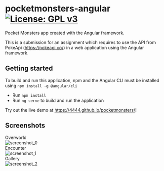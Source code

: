 # pocketmonsters-angular [![License: GPL v3](https://img.shields.io/badge/License-GPLv3-blue.svg)](https://www.gnu.org/licenses/gpl-3.0)
Pocket Monsters app created with the Angular framework.

This is a submission for an assignment which requires to use the API from PokeApi (https://pokeapi.co/) in a web application using the Angular framework.

## Getting started
To build and run this application, npm and the Angular CLI must be installed using `npm install -g @angular/cli`
* Run `npm install`
* Run `ng serve` to build and run the application

Try out the live demo at https://4444.github.io/pocketmonsters/!

## Screenshots
Overworld
<br/>
![screenshot_0](https://user-images.githubusercontent.com/21246750/166256364-da51c8ff-ea1b-45d7-9f3c-2c08e188153a.png)
<br/>
Encounter
<br/>
![screenshot_1](https://user-images.githubusercontent.com/21246750/166256376-e463694c-685a-4620-bad1-454774c7852c.png)
<br/>
Gallery
<br/>
![screenshot_2](https://user-images.githubusercontent.com/21246750/166256380-9dba13ce-ff23-43e3-8811-97d65f45fe67.png)
